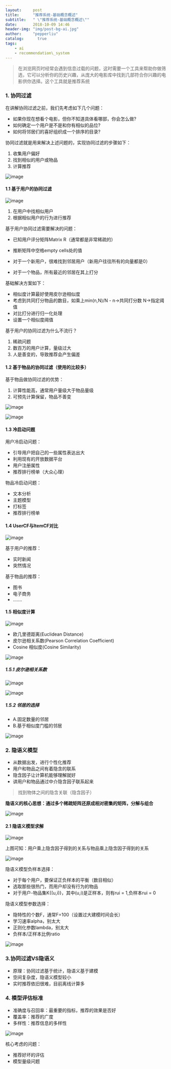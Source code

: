 ```yaml
---
layout:     post
title:      "推荐系统-基础概念概述"
subtitle:   " \"推荐系统-基础概念概述\""
date:       2018-10-09 14:46
header-img: "img/post-bg-ai.jpg" 
author:     "pepperliu"
catalog:      true
tags:
    - ai
    - recommendation\_system
---
```


> 在浏览网页时经常会遇到信息过载的问题，这时需要一个工具来帮助你做筛选，它可以分析你的历史兴趣，从庞大的电影库中找到几部符合你兴趣的电影供你选择。这个工具就是推荐系统

### 1. 协同过滤

在讲解协同过滤之前，我们先考虑如下几个问题：

- 如果你现在想看个电影，但你不知道具体看哪部，你会怎么做?
- 如何确定一个用户是不是和你有相似的品位?
- 如何将邻居们的喜好组织成一个排序的目录?

协同过滤就是用来解决上述问题的，实现协同过滤的步骤如下：

1. 收集用户偏好
2. 找到相似的用户或物品
3. 计算推荐

![image](https://blog.lpc-win32.com/img/2018-10-09/01.png)

#### 1.1 基于用户的协同过滤

![image](https://blog.lpc-win32.com/img/2018-10-09/02.png)

1. 在用户中找相似用户
2. 根据相似用户的行为进行推荐

基于用户协同过滤需要解决的问题：

- 已知用户评分矩阵Matrix R（通常都是非常稀疏的）
- 推断矩阵中空格empty cells处的值

- 对于一个新用户，很难找到邻居用户（新用户往往所有的向量都是0）
- 对于一个物品，所有最近的邻居在其上打分

基础解决方案如下：

- 相似度计算最好使用皮尔逊相似度
- 考虑到共同打分物品的数目，如乘上min(n,N)/N - n->共同打分数 N->指定阈值
- 对比打分进行归一化处理
- 设置一个相似度阈值

基于用户的协同过滤为什么不流行？

1. 稀疏问题
2. 数百万的用户计算，量级过大
3. 人是善变的，导致推荐会产生偏差

#### 1.2 基于物品的协同过滤（使用的比较多）

基于物品做协同过滤的优势：

1. 计算性能高，通常用户量级大于物品量级
2. 可预先计算保留，物品不善变

![image](https://blog.lpc-win32.com/img/2018-10-09/03.png)

![image](https://blog.lpc-win32.com/img/2018-10-09/04.png)

#### 1.3 冷启动问题

用户冷启动问题：

- 引导用户把自己的一些属性表达出大
- 利用现有的开放数据平台
- 用户注册属性
- 推荐排行榜单（大众心理）

物品冷启动问题：

- 文本分析
- 主题模型
- 打标签
- 推荐排行榜单

#### 1.4 UserCF与ItemCF对比

![image](https://blog.lpc-win32.com/img/2018-10-09/05.png)

基于用户的推荐：

- 实时新闻
- 突然情况

基于物品的推荐：

- 图书
- 电子商务
- .......

#### 1.5 相似度计算

![image](https://blog.lpc-win32.com/img/2018-10-09/11.png)

- 欧几里德距离(Euclidean Distance)
- 皮尔逊相关系数(Pearson Correlation Coefficient)
- Cosine 相似度(Cosine Similarity)

![image](https://blog.lpc-win32.com/img/2018-10-09/12.png)

##### 1.5.1 皮尔逊相关系数

![image](https://blog.lpc-win32.com/img/2018-10-09/13.png)

![image](https://blog.lpc-win32.com/img/2018-10-09/14.png)

##### 1.5.2 邻居的选择

- A.固定数量的邻居
- B.基于相似度门槛的邻居

![image](https://blog.lpc-win32.com/img/2018-10-09/15.png)

### 2. 隐语义模型

- 从数据出发，进行个性化推荐
- 用户和物品之间有着隐含的联系
- 隐含因子让计算机能够理解就好
- 讲用户和物品通过中介隐含因子联系起来

> 找到物体之间的隐含关联（隐含因子）

**隐语义的核心思想：通过多个稀疏矩阵还原成相对密集的矩阵，分解与组合**

![image](https://blog.lpc-win32.com/img/2018-10-09/06.png)

#### 2.1 隐语义模型求解

![image](https://blog.lpc-win32.com/img/2018-10-09/07.png)

上图可知：用户乘上隐含因子得到的关系与物品乘上隐含因子得到的关系

![image](https://blog.lpc-win32.com/img/2018-10-09/08.png)

隐语义模型负样本选择：

- 对于每个用户，要保证正负样本的平衡（数目相似）
- 选取那些很热门，而用户却没有行为的物品
- 对于用户-物品集K{(u,i)}，其中(u,i)是正样本，则有rui \= 1,负样本rui \= 0

隐语义模型参数选择：

- 隐特性的个数F，通常F=100（设置过大建模时间会长）
- 学习速率alpha，别太大
- 正则化参数lambda，别太大
- 负样本/正样本比例ratio

![image](https://blog.lpc-win32.com/img/2018-10-09/09.png)

### 3.协同过滤VS隐语义

- 原理：协同过滤基于统计，隐语义基于建模
- 空间复杂度，隐语义模型较小
- 实时推荐依旧很难，目前离线计算多

### 4. 模型评估标准

- 准确度与召回率：最重要的指标，推荐的效果是否好
- 覆盖率：推荐的广度
- 多样性：推荐信息的多样性

![image](https://blog.lpc-win32.com/img/2018-10-09/10.png)

核心考虑的问题：

- 推荐好坏的评估
- 模型量级问题
